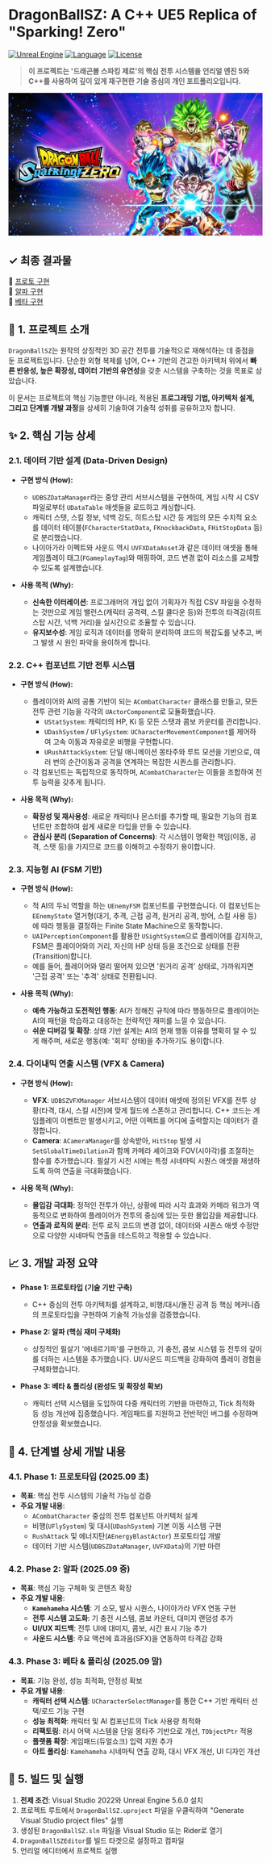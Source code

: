 # DragonBallSZ: A C++ UE5 Replica of "Sparking! Zero"

[![Unreal Engine](https://img.shields.io/badge/Unreal%20Engine-5.6.0-blue.svg)](https://www.unrealengine.com/)
[![Language](https://img.shields.io/badge/C%2B%2B-20-blue.svg)](https://isocpp.org/)
[![License](https://img.shields.io/badge/License-MIT-green.svg)](LICENSE)

> **이 프로젝트는 '드래곤볼 스파킹 제로'의 핵심 전투 시스템을 언리얼 엔진 5와 C++를 사용하여 깊이 있게 재구현한 기술 중심의 개인 포트폴리오입니다.**


![Game Title](https://github.com/doppleddiggong/DragonBallSZ/blob/main/Documents/Reference/GameTitle.jpg?raw=true)


<h2>✓ 최종 결과물</h2>

<div align="left">
  🎥 <a href="https://youtu.be/aUEw7xU_XEw">프로토 구현</a><br>
  🎥 <a href="https://youtu.be/Fo74JgOmnWM">알파 구현</a><br>
  🎥 <a href="https://youtu.be/W4P-xAtt1v4">베타 구현</a>
</div>



## 📜 1. 프로젝트 소개

`DragonBallSZ`는 원작의 상징적인 3D 공간 전투를 기술적으로 재해석하는 데 중점을 둔 프로젝트입니다. 단순한 외형 복제를 넘어, C++ 기반의 견고한 아키텍처 위에서 **빠른 반응성, 높은 확장성, 데이터 기반의 유연성**을 갖춘 시스템을 구축하는 것을 목표로 삼았습니다.

이 문서는 프로젝트의 핵심 기능뿐만 아니라, 적용된 **프로그래밍 기법, 아키텍처 설계, 그리고 단계별 개발 과정**을 상세히 기술하여 기술적 성취를 공유하고자 합니다.

## ✨ 2. 핵심 기능 상세

### 2.1. 데이터 기반 설계 (Data-Driven Design)

- **구현 방식 (How):**
  - `UDBSZDataManager`라는 중앙 관리 서브시스템을 구현하여, 게임 시작 시 CSV 파일로부터 `UDataTable` 애셋들을 로드하고 캐싱합니다.
  - 캐릭터 스탯, 스킬 정보, 넉백 강도, 히트스탑 시간 등 게임의 모든 수치적 요소를 데이터 테이블(`FCharacterStatData`, `FKnockbackData`, `FHitStopData` 등)로 분리했습니다.
  - 나이아가라 이펙트와 사운드 역시 `UVFXDataAsset`과 같은 데이터 애셋을 통해 게임플레이 태그(`FGameplayTag`)와 매핑하여, 코드 변경 없이 리소스를 교체할 수 있도록 설계했습니다.

- **사용 목적 (Why):**
  - **신속한 이터레이션**: 프로그래머의 개입 없이 기획자가 직접 CSV 파일을 수정하는 것만으로 게임 밸런스(캐릭터 공격력, 스킬 쿨다운 등)와 전투의 타격감(히트스탑 시간, 넉백 거리)을 실시간으로 조율할 수 있습니다.
  - **유지보수성**: 게임 로직과 데이터를 명확히 분리하여 코드의 복잡도를 낮추고, 버그 발생 시 원인 파악을 용이하게 합니다.

### 2.2. C++ 컴포넌트 기반 전투 시스템

- **구현 방식 (How):**
  - 플레이어와 AI의 공통 기반이 되는 `ACombatCharacter` 클래스를 만들고, 모든 전투 관련 기능을 각각의 `UActorComponent`로 모듈화했습니다.
    - `UStatSystem`: 캐릭터의 HP, Ki 등 모든 스탯과 콤보 카운터를 관리합니다.
    - `UDashSystem` / `UFlySystem`: `UCharacterMovementComponent`를 제어하여 고속 이동과 자유로운 비행을 구현합니다.
    - `URushAttackSystem`: 단일 애니메이션 몽타주와 루트 모션을 기반으로, 여러 번의 순간이동과 공격을 연계하는 복잡한 시퀀스를 관리합니다.
  - 각 컴포넌트는 독립적으로 동작하며, `ACombatCharacter`는 이들을 조합하여 전투 능력을 갖추게 됩니다.

- **사용 목적 (Why):**
  - **확장성 및 재사용성**: 새로운 캐릭터나 몬스터를 추가할 때, 필요한 기능의 컴포넌트만 조합하여 쉽게 새로운 타입을 만들 수 있습니다.
  - **관심사 분리 (Separation of Concerns)**: 각 시스템이 명확한 책임(이동, 공격, 스탯 등)을 가지므로 코드를 이해하고 수정하기 용이합니다.

### 2.3. 지능형 AI (FSM 기반)

- **구현 방식 (How):**
  - 적 AI의 두뇌 역할을 하는 `UEnemyFSM` 컴포넌트를 구현했습니다. 이 컴포넌트는 `EEnemyState` 열거형(대기, 추격, 근접 공격, 원거리 공격, 방어, 스킬 사용 등)에 따라 행동을 결정하는 Finite State Machine으로 동작합니다.
  - `UAIPerceptionComponent`를 활용한 `USightSystem`으로 플레이어를 감지하고, FSM은 플레이어와의 거리, 자신의 HP 상태 등을 조건으로 상태를 전환(Transition)합니다.
  - 예를 들어, 플레이어와 멀리 떨어져 있으면 '원거리 공격' 상태로, 가까워지면 '근접 공격' 또는 '추격' 상태로 전환됩니다.

- **사용 목적 (Why):**
  - **예측 가능하고 도전적인 행동**: AI가 정해진 규칙에 따라 행동하므로 플레이어는 AI의 패턴을 학습하고 대응하는 전략적인 재미를 느낄 수 있습니다.
  - **쉬운 디버깅 및 확장**: 상태 기반 설계는 AI의 현재 행동 이유를 명확히 알 수 있게 해주며, 새로운 행동(예: '회피' 상태)을 추가하기도 용이합니다.

### 2.4. 다이내믹 연출 시스템 (VFX & Camera)

- **구현 방식 (How):**
  - **VFX**: `UDBSZVFXManager` 서브시스템이 데이터 애셋에 정의된 VFX를 전투 상황(타격, 대시, 스킬 시전)에 맞게 월드에 스폰하고 관리합니다. C++ 코드는 게임플레이 이벤트만 발생시키고, 어떤 이펙트를 어디에 출력할지는 데이터가 결정합니다.
  - **Camera**: `ACameraManager`를 상속받아, `HitStop` 발생 시 `SetGlobalTimeDilation`과 함께 카메라 셰이크와 FOV(시야각)를 조절하는 함수를 추가했습니다. 필살기 시전 시에는 특정 시네마틱 시퀀스 애셋을 재생하도록 하여 연출을 극대화했습니다.

- **사용 목적 (Why):**
  - **몰입감 극대화**: 정적인 전투가 아닌, 상황에 따라 시각 효과와 카메라 워크가 역동적으로 변화하여 플레이어가 전투의 중심에 있는 듯한 몰입감을 제공합니다.
  - **연출과 로직의 분리**: 전투 로직 코드의 변경 없이, 데이터와 시퀀스 애셋 수정만으로 다양한 시네마틱 연출을 테스트하고 적용할 수 있습니다.

## 📈 3. 개발 과정 요약

- **Phase 1: 프로토타입 (기술 기반 구축)**
  - C++ 중심의 전투 아키텍처를 설계하고, 비행/대시/돌진 공격 등 핵심 메커니즘의 프로토타입을 구현하여 기술적 가능성을 검증했습니다.

- **Phase 2: 알파 (핵심 재미 구체화)**
  - 상징적인 필살기 '에네르기파'를 구현하고, 기 충전, 콤보 시스템 등 전투의 깊이를 더하는 시스템을 추가했습니다. UI/사운드 피드백을 강화하여 플레이 경험을 구체화했습니다.

- **Phase 3: 베타 & 폴리싱 (완성도 및 확장성 확보)**
  - 캐릭터 선택 시스템을 도입하여 다중 캐릭터의 기반을 마련하고, Tick 최적화 등 성능 개선에 집중했습니다. 게임패드를 지원하고 전반적인 버그를 수정하며 안정성을 확보했습니다.

## 📑 4. 단계별 상세 개발 내용

### 4.1. Phase 1: 프로토타입 (2025.09 초)
- **목표**: 핵심 전투 시스템의 기술적 가능성 검증
- **주요 개발 내용**:
  - `ACombatCharacter` 중심의 전투 컴포넌트 아키텍처 설계
  - 비행(`UFlySystem`) 및 대시(`UDashSystem`) 기본 이동 시스템 구현
  - `RushAttack` 및 에너지탄(`AEnergyBlastActor`) 프로토타입 개발
  - 데이터 기반 시스템(`UDBSZDataManager`, `UVFXData`)의 기반 마련

### 4.2. Phase 2: 알파 (2025.09 중)
- **목표**: 핵심 기능 구체화 및 콘텐츠 확장
- **주요 개발 내용**:
  - **`Kamehameha` 시스템**: 기 소모, 발사 시퀀스, 나이아가라 VFX 연동 구현
  - **전투 시스템 고도화**: 기 충전 시스템, 콤보 카운터, 대미지 랜덤성 추가
  - **UI/UX 피드백**: 전투 UI에 대미지, 콤보, 시간 표시 기능 추가
  - **사운드 시스템**: 주요 액션에 효과음(SFX)을 연동하여 타격감 강화

### 4.3. Phase 3: 베타 & 폴리싱 (2025.09 말)
- **목표**: 기능 완성, 성능 최적화, 안정성 확보
- **주요 개발 내용**:
  - **캐릭터 선택 시스템**: `UCharacterSelectManager`를 통한 C++ 기반 캐릭터 선택/로드 기능 구현
  - **성능 최적화**: 캐릭터 및 AI 컴포넌트의 Tick 사용량 최적화
  - **리팩토링**: 러시 어택 시스템을 단일 몽타주 기반으로 개선, `TObjectPtr` 적용
  - **플랫폼 확장**: 게임패드(듀얼쇼크) 입력 지원 추가
  - **아트 폴리싱**: `Kamehameha` 시네마틱 연출 강화, 대시 VFX 개선, UI 디자인 개선

## 🚀 5. 빌드 및 실행

1.  **전제 조건**: Visual Studio 2022와 Unreal Engine 5.6.0 설치
2.  프로젝트 루트에서 `DragonBallSZ.uproject` 파일을 우클릭하여 "Generate Visual Studio project files" 실행
3.  생성된 `DragonBallSZ.sln` 파일을 Visual Studio 또는 Rider로 열기
4.  `DragonBallSZEditor`를 빌드 타겟으로 설정하고 컴파일
5.  언리얼 에디터에서 프로젝트 실행
